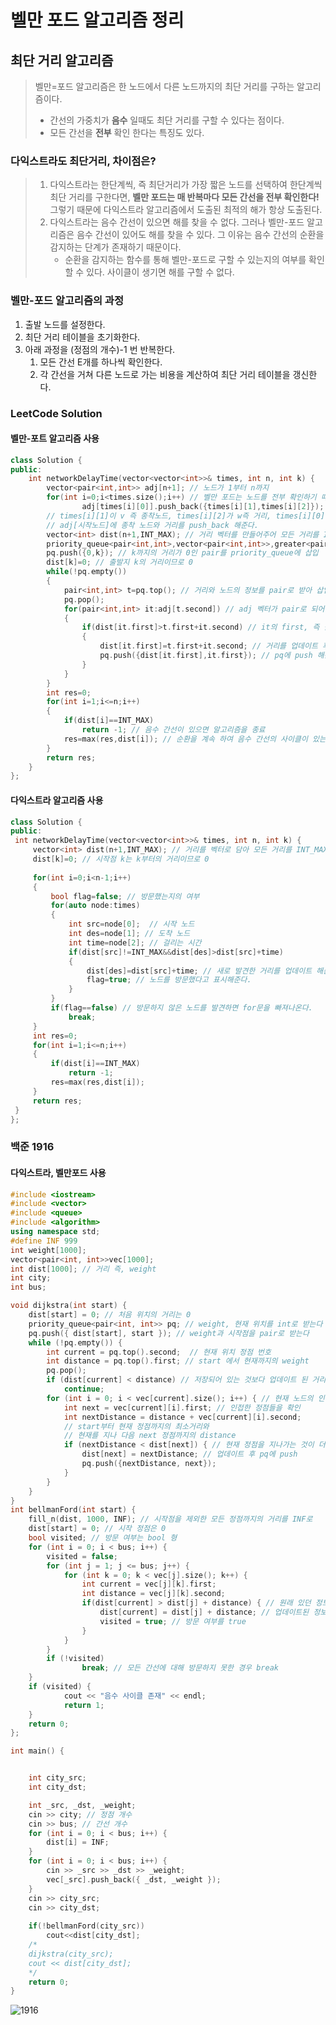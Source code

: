 벨만 포드 알고리즘 정리
=======================
## 최단 거리 알고리즘
> 벨만=포드 알고리즘은 한 노드에서 다른 노드까지의 최단 거리를 구하는 알고리즘이다. 
> - 간선의 가중치가 __음수__ 일때도 최단 거리를 구할 수 있다는 점이다. 
> - 모든 간선을 __전부__ 확인 한다는 특징도 있다.
### 다익스트라도 최단거리, 차이점은?
> 1. 다익스트라는 한단계씩, 즉 최단거리가 가장 짧은 노드를 선택하여 한단계씩 최단 거리를 구한다면, __벨만 포드는 매 반복마다 모든 간선을 전부 확인한다!__ 그렇기 때문에 다익스트라 알고리즘에서 도출된 최적의 해가 항상 도출된다.
> 2. 다익스트라는 음수 간선이 있으면 해를 찾을 수 없다. 그러나 벨만-포드 알고리즘은 음수 간선이 있어도 해를 찾을 수 있다. 그 이유는 음수 간선의 순환을 감지하는 단계가 존재하기 때문이다.
>    - 순환을 감지하는 함수를 통해 벨만-포드로 구할 수 있는지의 여부를 확인할 수 있다. 사이클이 생기면 해를 구할 수 없다. 
### 벨만-포드 알고리즘의 과정
1. 출발 노드를 설정한다.
2. 최단 거리 테이블을 초기화한다.
3. 아래 과정을 (정점의 개수)-1 번 반복한다. 
    1. 모든 간선 E개를 하나씩 확인한다.
    2. 각 간선을 거쳐 다른 노드로 가는 비용을 계산하여 최단 거리 테이블을 갱신한다.   
### LeetCode Solution
#### 벨만-포트 알고리즘 사용
```C++
class Solution {
public:
    int networkDelayTime(vector<vector<int>>& times, int n, int k) {
        vector<pair<int,int>> adj[n+1]; // 노드가 1부터 n까지
        for(int i=0;i<times.size();i++) // 벨만 포드는 노드를 전부 확인하기 때문에 times의 size만큼 돈다. 모든 노드의 정보를 아는 것이 벨만 포트이기 때문이다. 
                adj[times[i][0]].push_back({times[i][1],times[i][2]}); 
		// times[i][1]이 v 즉 종착노드, times[i][2]가 w즉 거리, times[i][0]이 시작 노드이다.
		// adj[시작노드]에 종착 노드와 거리를 push_back 해준다.
        vector<int> dist(n+1,INT_MAX); // 거리 벡터를 만들어주어 모든 거리를 INT_MAX로 둔다.
        priority_queue<pair<int,int>,vector<pair<int,int>>,greater<pair<int,int>>> pq; // 우선순위큐를 사용한다.
        pq.push({0,k}); // k까지의 거리가 0인 pair를 priority_queue에 삽입
        dist[k]=0; // 출발지 k의 거리이므로 0
        while(!pq.empty())
        {
            pair<int,int> t=pq.top(); // 거리와 노드의 정보를 pair로 받아 삽입
            pq.pop();
            for(pair<int,int> it:adj[t.second]) // adj 벡터가 pair로 되어 있으니 끝까지 받아온다
            {
                if(dist[it.first]>t.first+it.second) // it의 first, 즉 출발 노드의 거리 정보가 새로 알게된 거리 정보+원래의 거리 정보의 합 보다 크면(알게된 정보가 작으면)
                {
                    dist[it.first]=t.first+it.second; // 거리를 업데이트 후 
                    pq.push({dist[it.first],it.first}); // pq에 push 해준다.
                }
            }
        }
        int res=0;
        for(int i=1;i<=n;i++)
        {
            if(dist[i]==INT_MAX)
                return -1; // 음수 간선이 있으면 알고리즘을 종료
            res=max(res,dist[i]); // 순환을 계속 하여 음수 간선의 사이클이 있는지를 확인한다. 
        }
		return res;
	}
};
```

#### 다익스트라 알고리즘 사용
```C++
class Solution {
public:
 int networkDelayTime(vector<vector<int>>& times, int n, int k) {
     vector<int> dist(n+1,INT_MAX); // 거리를 벡터로 담아 모든 거리를 INT_MAX로 둔다
     dist[k]=0; // 시작점 k는 k부터의 거리이므로 0
     
     for(int i=0;i<n-1;i++)
     {
         bool flag=false; // 방문했는지의 여부
         for(auto node:times)
         {
             int src=node[0];  // 시작 노드
             int des=node[1]; // 도착 노드
             int time=node[2]; // 걸리는 시간
             if(dist[src]!=INT_MAX&&dist[des]>dist[src]+time)
             {
                 dist[des]=dist[src]+time; // 새로 발견한 거리를 업데이트 해준 후
                 flag=true; // 노드를 방문했다고 표시해준다.
             }
         }
         if(flag==false) // 방문하지 않은 노드를 발견하면 for문을 빠져나온다. 
             break;
     }
     int res=0;
     for(int i=1;i<=n;i++)
     {
         if(dist[i]==INT_MAX)
             return -1;
         res=max(res,dist[i]);
     }
     return res;
 }
};
```

### 백준 1916
#### 다익스트라, 벨만포드 사용
```C++
#include <iostream>
#include <vector>
#include <queue>
#include <algorithm>
using namespace std;
#define INF 999
int weight[1000];
vector<pair<int, int>>vec[1000];
int dist[1000]; // 거리 즉, weight
int city;
int bus;

void dijkstra(int start) {
	dist[start] = 0; // 처음 위치의 거리는 0
	priority_queue<pair<int, int>> pq; // weight, 현재 위치를 int로 받는다
	pq.push({ dist[start], start }); // weight과 시작점을 pair로 받는다
	while (!pq.empty()) {
		int current = pq.top().second;  // 현재 위치 정점 번호
		int distance = pq.top().first; // start 에서 현재까지의 weight
		pq.pop();
		if (dist[current] < distance) // 저장되어 있는 것보다 업데이트 된 거리가 크면 패스
			continue;
		for (int i = 0; i < vec[current].size(); i++) { // 현재 노드의 인접 노드들을 확인
			int next = vec[current][i].first; // 인접한 정점들을 확인
			int nextDistance = distance + vec[current][i].second; 
			// start부터 현재 정점까지의 최소거리와
			// 현재를 지나 다음 next 정점까지의 distance
			if (nextDistance < dist[next]) { // 현재 정점을 지나가는 것이 더 가까우면
				dist[next] = nextDistance; // 업데이트 후 pq에 push
				pq.push({nextDistance, next}); 
			}
		}
	}
}
int bellmanFord(int start) {
	fill_n(dist, 1000, INF); // 시작점을 제외한 모든 정점까지의 거리를 INF로
	dist[start] = 0; // 시작 정점은 0
	bool visited; // 방문 여부는 bool 형
	for (int i = 0; i < bus; i++) {
		visited = false;
		for (int j = 1; j <= bus; j++) {
			for (int k = 0; k < vec[j].size(); k++) {
				int current = vec[j][k].first;
				int distance = vec[j][k].second;
				if(dist[current] > dist[j] + distance) { // 원래 있던 정보가 업데이트 된 정보보다 크면
					dist[current] = dist[j] + distance; // 업데이트된 정보를 원래 정보로 업데이트
					visited = true; // 방문 여부를 true
				}
			}
		}
		if (!visited)
				break; // 모든 간선에 대해 방문하지 못한 경우 break
	}
	if (visited) {
			cout << "음수 사이클 존재" << endl;
			return 1;
	}
	return 0;
};

int main() {


	int city_src;
	int city_dst;

	int _src, _dst, _weight;
	cin >> city; // 정점 개수
	cin >> bus; // 간선 개수
	for (int i = 0; i < bus; i++) {
		dist[i] = INF;
	}
	for (int i = 0; i < bus; i++) {
		cin >> _src >> _dst >> _weight;
		vec[_src].push_back({ _dst, _weight });
	}
	cin >> city_src;
	cin >> city_dst;
	
	if(!bellmanFord(city_src))
		cout<<dist[city_dst];
	/*
	dijkstra(city_src);
	cout << dist[city_dst];
	*/
	return 0;
}
```   
![1916](https://github.com/kb081544/Data-Structure-2022/blob/main/HW13/result.png)
